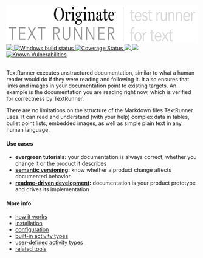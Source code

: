 <img src="documentation/logo.png" width="651" height="100" alt="TextRunner - test framework for documentation">

<a href="https://travis-ci.org/Originate/text-runner">
  <img src="https://travis-ci.org/Originate/text-runner.svg?branch=master">
</a>
<a href="https://ci.appveyor.com/project/kevgo/text-runner/branch/master">
  <img src="https://ci.appveyor.com/api/projects/status/4qasl63vrmcu06e6/branch/master?svg=true" alt="Windows build status">
</a>
<a href="https://coveralls.io/github/Originate/text-runner?branch=master">
  <img src="https://coveralls.io/repos/github/Originate/text-runner/badge.svg" alt='Coverage Status' />
</a>
<a href="https://david-dm.org/originate/text-runner">
  <img src="https://david-dm.org/originate/text-runner.svg">
</a>
<a href="https://david-dm.org/originate/text-runner#info=devDependencies">
  <img src="https://david-dm.org/originate/text-runner/dev-status.svg">
</a>
<a href="https://snyk.io/test/github/Originate/text-runner">
  <img src="https://snyk.io/test/github/Originate/text-runner/badge.svg" alt="Known Vulnerabilities" data-canonical-src="https://snyk.io/test/github/Originate/text-runner" style="max-width:100%;"/>
</a>
<br><br>

TextRunner executes unstructured documentation,
similar to what a human reader would do if they were reading and following it.
It also ensures that links and images in your documentation point to existing targets.
An example is the documentation you are reading right now,
which is verified for correctness by TextRunner.

There are no limitations on the structure of the Markdown files TextRunner uses.
It can read and understand (with your help)
complex data in tables, bullet point lists, embedded images,
as well as simple plain text in any human language.


#### Use cases

- __evergreen tutorials:__
  your documentation is always correct,
  whether you change it or the product it describes
- __[semantic versioning](http://semver.org):__
  know whether a product change affects documented behavior
- __[readme-driven development](http://tom.preston-werner.com/2010/08/23/readme-driven-development.html):__
  documentation is your product prototype and drives its implementation


#### More info

- [how it works](documentation/how-it-works.md)
- [installation](documentation/installation.md)
- [configuration](documentation/configuration.md)
- [built-in activity types](documentation/built-in-activity-types.md)
- [user-defined activity types](documentation/user-defined-activity-types.md)
- [related tools](documentation/related-tools.md)
